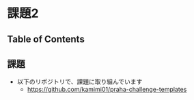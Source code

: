 # 課題2

## Table of Contents
<!-- START doctoc -->
<!-- END doctoc -->

## 課題

- 以下のリポジトリで、課題に取り組んでいます
  - https://github.com/kamimi01/praha-challenge-templates